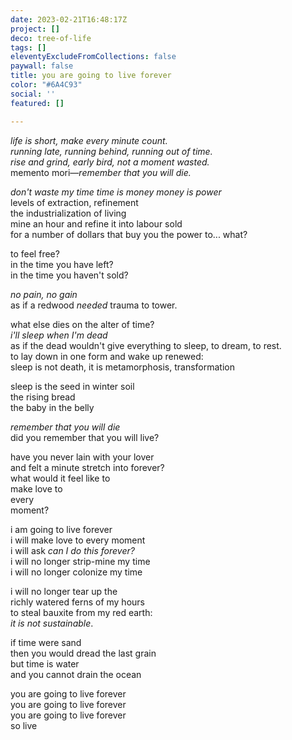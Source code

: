 ```yaml
---
date: 2023-02-21T16:48:17Z
project: []
deco: tree-of-life
tags: []
eleventyExcludeFromCollections: false
paywall: false
title: you are going to live forever
color: "#6A4C93"
social: ''
featured: []

---
```

_life is short, make every minute count._  
_running late, running behind, running out of time._  
_rise and grind, early bird, not a moment wasted._  
memento mori—_remember that you will die._
>
_don't waste my time time is money money is power_  
levels of extraction, refinement  
the industrialization of living  
mine an hour and refine it into labour sold   
for a number of dollars that buy you the power to... what?

to feel free?  
in the time you have left?  
in the time you haven't sold?
>
_no pain, no gain_  
as if a redwood _needed_ trauma to tower.
>
what else dies on the alter of time?  
_i'll sleep when I'm dead_  
as if the dead wouldn't give everything to sleep, to dream, to rest.  
to lay down in one form and wake up renewed:  
sleep is not death, it is metamorphosis, transformation

sleep is the seed in winter soil  
the rising bread  
the baby in the belly
>
_remember that you will die_  
did you remember that you will live?
>
have you never lain with your lover  
and felt a minute stretch into forever?  
what would it feel like to  
make love to  
every  
moment?
>
i am going to live forever  
i will make love to every moment  
i will ask _can I do this forever?_  
i will no longer strip-mine my time  
i will no longer colonize my time
>
i will no longer tear up the  
richly watered ferns of my hours  
to steal bauxite from my red earth:  
_it is not sustainable_.
>
if time were sand  
then you would dread the last grain  
but time is water  
and you cannot drain the ocean  

you are going to live forever  
you are going to live forever  
you are going to live forever  
so live